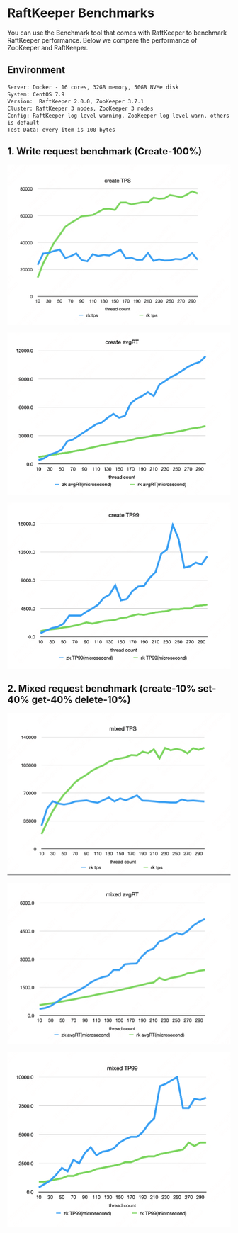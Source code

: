 # RaftKeeper Benchmarks

You can use the Benchmark tool that comes with RaftKeeper to benchmark RaftKeeper performance. Below we compare the performance of ZooKeeper and RaftKeeper.



## Environment

```
Server: Docker - 16 cores, 32GB memory, 50GB NVMe disk
System: CentOS 7.9
Version:  RaftKeeper 2.0.0, ZooKeeper 3.7.1
Cluster: RaftKeeper 3 nodes, ZooKeeper 3 nodes
Config: RaftKeeper log level warning, ZooKeeper log level warn, others is default
Test Data: every item is 100 bytes
```

## 1. Write request benchmark (Create-100%)

![benchmark-create-tps.png](images/benchmark-create-tps.png)

![benchmark-create-avgrt.png](images/benchmark-create-avgrt.png)

![benchmark-create-tp99.png](images/benchmark-create-tp99.png)

## 2. Mixed request benchmark (create-10% set-40% get-40% delete-10%)

![benchmark-mixed-tps.png](images/benchmark-mixed-tps.png)

![benchmark-mixed-avgrt.png](images/benchmark-mixed-avgrt.png)

![benchmark-mixed-tp99.png](images/benchmark-mixed-tp99.png)